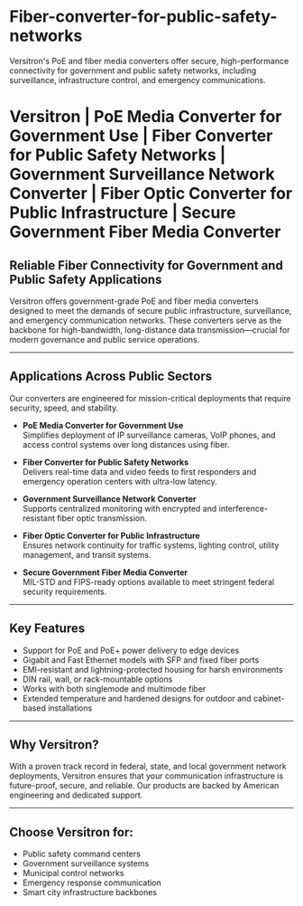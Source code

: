 # Fiber-converter-for-public-safety-networks
Versitron's PoE and fiber media converters offer secure, high-performance connectivity for government and public safety networks, including surveillance, infrastructure control, and emergency communications.

# Versitron | PoE Media Converter for Government Use | Fiber Converter for Public Safety Networks | Government Surveillance Network Converter | Fiber Optic Converter for Public Infrastructure | Secure Government Fiber Media Converter

## Reliable Fiber Connectivity for Government and Public Safety Applications

Versitron offers government-grade PoE and fiber media converters designed to meet the demands of secure public infrastructure, surveillance, and emergency communication networks. These converters serve as the backbone for high-bandwidth, long-distance data transmission—crucial for modern governance and public service operations.

---

## Applications Across Public Sectors

Our converters are engineered for mission-critical deployments that require security, speed, and stability.

- **PoE Media Converter for Government Use**  
  Simplifies deployment of IP surveillance cameras, VoIP phones, and access control systems over long distances using fiber.

- **Fiber Converter for Public Safety Networks**  
  Delivers real-time data and video feeds to first responders and emergency operation centers with ultra-low latency.

- **Government Surveillance Network Converter**  
  Supports centralized monitoring with encrypted and interference-resistant fiber optic transmission.

- **Fiber Optic Converter for Public Infrastructure**  
  Ensures network continuity for traffic systems, lighting control, utility management, and transit systems.

- **Secure Government Fiber Media Converter**  
  MIL-STD and FIPS-ready options available to meet stringent federal security requirements.

---

## Key Features

- Support for PoE and PoE+ power delivery to edge devices  
- Gigabit and Fast Ethernet models with SFP and fixed fiber ports  
- EMI-resistant and lightning-protected housing for harsh environments  
- DIN rail, wall, or rack-mountable options  
- Works with both singlemode and multimode fiber  
- Extended temperature and hardened designs for outdoor and cabinet-based installations  

---

## Why Versitron?

With a proven track record in federal, state, and local government network deployments, Versitron ensures that your communication infrastructure is future-proof, secure, and reliable. Our products are backed by American engineering and dedicated support.

---

## Choose Versitron for:

- Public safety command centers  
- Government surveillance systems  
- Municipal control networks  
- Emergency response communication  
- Smart city infrastructure backbones  

